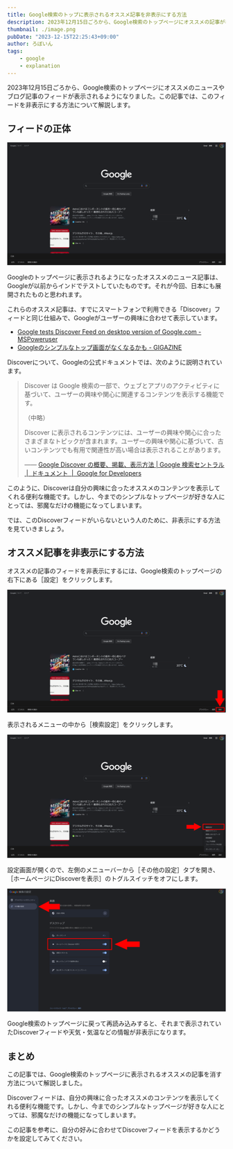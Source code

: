 ```yaml
---
title: Google検索のトップに表示されるオススメ記事を非表示にする方法
description: 2023年12月15日ごろから、Google検索のトップページにオススメの記事が表示されるようになりました。この記事では、このオススメの記事を非表示にする方法について解説します。
thumbnail: ./image.png
pubDate: "2023-12-15T22:25:43+09:00"
author: ろぼいん
tags:
    - google
    - explanation
---
```


2023年12月15日ごろから、Google検索のトップページにオススメのニュースやブログ記事のフィードが表示されるようになりました。この記事では、このフィードを非表示にする方法について解説します。

## フィードの正体

![Google検索のトップページのスクリーンショット。検索ボックスの下に現在の天気とオススメの記事のフィードが表示されている](./image.png)

Googleのトップページに表示されるようになったオススメのニュース記事は、Googleが以前からインドでテストしていたものです。それが今回、日本にも展開されたものと思われます。

これらのオススメ記事は、すでにスマートフォンで利用できる「Discover」フィードと同じ仕組みで、Googleがユーザーの興味に合わせて表示しています。

- [Google tests Discover Feed on desktop version of Google.com - MSPoweruser](https://mspoweruser.com/google-new-desktop-homepage-with-discover-feed/)
- [Googleのシンプルなトップ画面がなくなるかも - GIGAZINE](https://gigazine.net/news/20231016-google-discover-feed/)

Discoverについて、Googleの公式ドキュメントでは、次のように説明されています。

> Discover は Google 検索の一部で、ウェブとアプリのアクティビティに基づいて、ユーザーの興味や関心に関連するコンテンツを表示する機能です。
>
> （中略）
>
> Discover に表示されるコンテンツには、ユーザーの興味や関心に合ったさまざまなトピックが含まれます。ユーザーの興味や関心に基づいて、古いコンテンツでも有用で関連性が高い場合は表示されることがあります。
>
> —— [Google Discover の概要、掲載、表示方法 | Google 検索セントラル  |  ドキュメント  |  Google for Developers](https://developers.google.com/search/docs/appearance/google-discover?hl=ja)

このように、Discoverは自分の興味に合ったオススメのコンテンツを表示してくれる便利な機能です。しかし、今までのシンプルなトップページが好きな人にとっては、邪魔なだけの機能になってしまいます。

では、このDiscoverフィードがいらないという人のために、非表示にする方法を見ていきましょう。

## オススメ記事を非表示にする方法

オススメの記事のフィードを非表示にするには、Google検索のトップページの右下にある［設定］をクリックします。

![Google検索のトップページのスクリーンショット。右下の設定ボタンが赤い矢印で強調されている](./image-1.png)

表示されるメニューの中から［検索設定］をクリックします。

![Google検索のトップページのスクリーンショット。右下にメニューが表示されており、［検索設定］が赤い矢印と枠線で強調されている](./image-2.png)

設定画面が開くので、左側のメニューバーから［その他の設定］タブを開き、［ホームページにDiscoverを表示］のトグルスイッチをオフにします。

![Google検索の設定ページのスクリーンショット。左側の［その他の設定］のタブのボタンと、［ホームページにDiscoverを表示］セクションがそれぞれ赤い矢印と枠線で強調されている](./image-3.png)

Google検索のトップページに戻って再読み込みすると、それまで表示されていたDiscoverフィードや天気・気温などの情報が非表示になります。

## まとめ

この記事では、Google検索のトップページに表示されるオススメの記事を消す方法について解説しました。

Discoverフィードは、自分の興味に合ったオススメのコンテンツを表示してくれる便利な機能です。しかし、今までのシンプルなトップページが好きな人にとっては、邪魔なだけの機能になってしまいます。

この記事を参考に、自分の好みに合わせてDiscoverフィードを表示するかどうかを設定してみてください。
